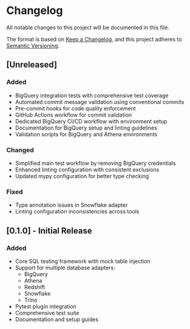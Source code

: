 # Changelog

All notable changes to this project will be documented in this file.

The format is based on [Keep a Changelog](https://keepachangelog.com/en/1.0.0/),
and this project adheres to [Semantic Versioning](https://semver.org/spec/v2.0.0.html).

## [Unreleased]

### Added
- BigQuery integration tests with comprehensive test coverage
- Automated commit message validation using conventional commits
- Pre-commit hooks for code quality enforcement
- GitHub Actions workflow for commit validation
- Dedicated BigQuery CI/CD workflow with environment setup
- Documentation for BigQuery setup and linting guidelines
- Validation scripts for BigQuery and Athena environments

### Changed
- Simplified main test workflow by removing BigQuery credentials
- Enhanced linting configuration with consistent exclusions
- Updated mypy configuration for better type checking

### Fixed
- Type annotation issues in Snowflake adapter
- Linting configuration inconsistencies across tools

## [0.1.0] - Initial Release

### Added
- Core SQL testing framework with mock table injection
- Support for multiple database adapters:
  - BigQuery
  - Athena
  - Redshift
  - Snowflake
  - Trino
- Pytest plugin integration
- Comprehensive test suite
- Documentation and setup guides
